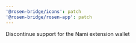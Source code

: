 ```yaml
---
'@rosen-bridge/icons': patch
'@rosen-bridge/rosen-app': patch
---
```


Discontinue support for the Nami extension wallet
